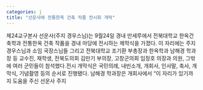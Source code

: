 ```yaml
---
categories: j
title: "선운사에 전통한옥 건축 작품 전시회 개막"
---
```

제24교구본사 선운사(주지 경우스님)는 9월24일 경내 만세루에서 전북대학교 한옥건축학과 전통한옥 건축 작품을 경내 마당에 전시하는 제막식을 가졌다. 이 자리에는 주지 경우스님과 소임 국장스님들 그리고 전북대학교 조기환 부총장과 한옥학과 남해경 학과장 등 교수진, 재학생, 전북도의회 김만기 부의장, 고창군의회 임정호 의장과 의원, 그밖에 여러 군민들이 참석했다.전시 개막식은 국민의례, 내빈소개, 개회사, 인사말, 축사, 개막식, 기념촬영 등의 순서로 진행됐다. 남해경 학과장은 개회사에서 “이 자리가 있기까지 도움을 주신 선운사 주지